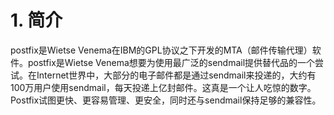 # 1. 简介
postfix是Wietse Venema在IBM的GPL协议之下开发的MTA（邮件传输代理）软件。postfix是Wietse Venema想要为使用最广泛的sendmail提供替代品的一个尝试。在Internet世界中，大部分的电子邮件都是通过sendmail来投递的，大约有100万用户使用sendmail，每天投递上亿封邮件。这真是一个让人吃惊的数字。Postfix试图更快、更容易管理、更安全，同时还与sendmail保持足够的兼容性。